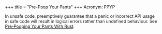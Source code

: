 +++
title = "Pre-Poop Your Pants"
+++
Acronym: PPYP

In unsafe code, preemptively guarantee that a panic or incorrect API usage in safe code will result in logical errors rather than undefined behaviour. See [Pre-Pooping Your Pants With Rust](https://cglab.ca/%7Eabeinges/blah/everyone-poops/#pre-pooping-your-pants).
